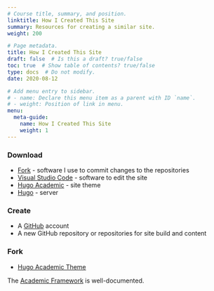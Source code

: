```yaml
---
# Course title, summary, and position.
linktitle: How I Created This Site
summary: Resources for creating a similar site.
weight: 200

# Page metadata.
title: How I Created This Site
draft: false  # Is this a draft? true/false
toc: true  # Show table of contents? true/false
type: docs  # Do not modify.
date: 2020-08-12

# Add menu entry to sidebar.
# - name: Declare this menu item as a parent with ID `name`.
# - weight: Position of link in menu.
menu:
  meta-guide:
    name: How I Created This Site
    weight: 1
---
```




### Download

* [Fork](https://fork.dev/blog/) - software I use to commit changes to the repositories
* [Visual Studio Code](https://code.visualstudio.com/) - software to edit the site
* [Hugo Academic](https://sourcethemes.com/academic/) - site theme
* [Hugo](https://gohugo.io/getting-started/installing/) - server


### Create

* A [GitHub](https://github.com/) account
* A new GitHub repository or repositories for site build and content


### Fork

* [Hugo Academic Theme](https://github.com/gcushen/hugo-academic)

The [Academic Framework](https://sourcethemes.com/academic/docs/) is well-documented.